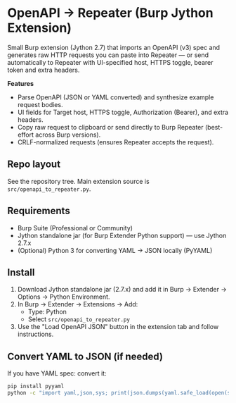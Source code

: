 # OpenAPI → Repeater (Burp Jython Extension)

Small Burp extension (Jython 2.7) that imports an OpenAPI (v3) spec and generates raw HTTP requests you can paste into Repeater — or send automatically to Repeater with UI-specified host, HTTPS toggle, bearer token and extra headers.

**Features**
- Parse OpenAPI (JSON or YAML converted) and synthesize example request bodies.
- UI fields for Target host, HTTPS toggle, Authorization (Bearer), and extra headers.
- Copy raw request to clipboard or send directly to Burp Repeater (best-effort across Burp versions).
- CRLF-normalized requests (ensures Repeater accepts the request).

## Repo layout
See the repository tree. Main extension source is `src/openapi_to_repeater.py`.

## Requirements
- Burp Suite (Professional or Community)
- Jython standalone jar (for Burp Extender Python support) — use Jython 2.7.x
- (Optional) Python 3 for converting YAML → JSON locally (PyYAML)

## Install
1. Download Jython standalone jar (2.7.x) and add it in Burp → Extender → Options → Python Environment.
2. In Burp → Extender → Extensions → Add:
   - Type: Python
   - Select `src/openapi_to_repeater.py`
3. Use the "Load OpenAPI JSON" button in the extension tab and follow instructions.

## Convert YAML to JSON (if needed)
If you have YAML spec: convert it:
```bash
pip install pyyaml
python -c "import yaml,json,sys; print(json.dumps(yaml.safe_load(open(sys.argv[1]))))" openapi.yaml > openapi_clean.json
